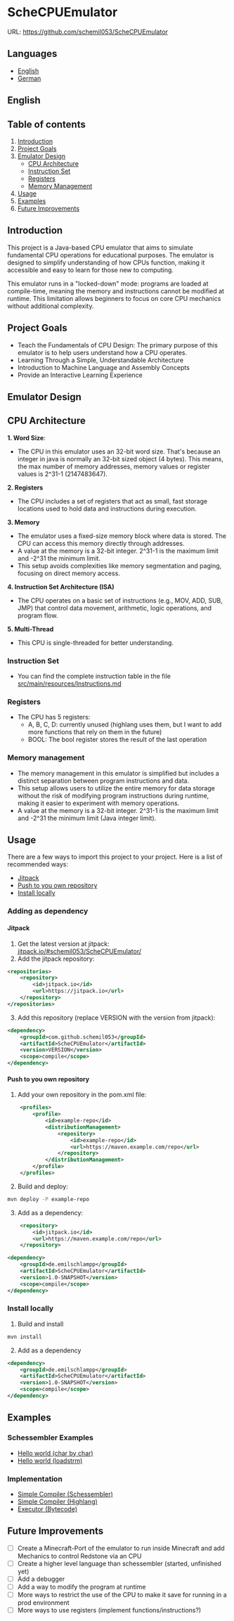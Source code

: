 # ScheCPUEmulator

URL: https://github.com/schemil053/ScheCPUEmulator

## Languages
- [English](#english)
- [German](README_DE.md)

## English

## Table of contents
1. [Introduction](#introduction)
2. [Project Goals](#project-goals)
3. [Emulator Design](#emulator-design)
   - [CPU Architecture](#cpu-architecture)
   - [Instruction Set](#instruction-set)
   - [Registers](#registers)
   - [Memory Management](#memory-management)
4. [Usage](#usage)
5. [Examples](#examples)
6. [Future Improvements](#future-improvements)

## Introduction
This project is a Java-based CPU emulator that aims to simulate fundamental CPU operations for educational purposes. The emulator is designed to simplify understanding of how CPUs function, making it accessible and easy to learn for those new to computing.

This emulator runs in a "locked-down" mode: programs are loaded at compile-time, meaning the memory and instructions cannot be modified at runtime. This limitation allows beginners to focus on core CPU mechanics without additional complexity.


## Project Goals
- Teach the Fundamentals of CPU Design: The primary purpose of this emulator is to help users understand how a CPU operates.
- Learning Through a Simple, Understandable Architecture
- Introduction to Machine Language and Assembly Concepts
- Provide an Interactive Learning Experience

## Emulator Design
## CPU Architecture
**1. Word Size**:

- The CPU in this emulator uses an 32-bit word size. That's because an integer in java is normally an 32-bit sized object (4 bytes). This means, the max number of memory addresses, memory values or register values is 2^31-1 (2147483647).

**2. Registers**
- The CPU includes a set of registers that act as small, fast storage locations used to hold data and instructions during execution.

**3. Memory**

- The emulator uses a fixed-size memory block where data is stored. The CPU can access this memory directly through addresses.
- A value at the memory is a 32-bit integer. 2^31-1 is the maximum limit and -2^31 the minimum limit.
- This setup avoids complexities like memory segmentation and paging, focusing on direct memory access.

**4. Instruction Set Architecture (ISA)**
- The CPU operates on a basic set of instructions (e.g., MOV, ADD, SUB, JMP) that control data movement, arithmetic, logic operations, and program flow.

**5. Multi-Thread**
- This CPU is single-threaded for better understanding.

### Instruction Set
- You can find the complete instruction table in the file [src/main/resources/Instructions.md](src/main/resources/Instructions.md)

### Registers
- The CPU has 5 registers:
   - A, B, C, D: currently unused (highlang uses them, but I want to add more functions that rely on them in the future)
   - BOOL: The bool register stores the result of the last operation

### Memory management
- The memory management in this emulator is simplified but includes a distinct separation between program instructions and data. 
- This setup allows users to utilize the entire memory for data storage without the risk of modifying program instructions during runtime, making it easier to experiment with memory operations.
- A value at the memory is a 32-bit integer. 2^31-1 is the maximum limit and -2^31 the minimum limit (Java integer limit).

## Usage
There are a few ways to import this project to your project.
Here is a list of recommended ways:

- [Jitpack](#jitpack)
- [Push to you own repository](#push-to-you-own-repository)
- [Install locally](#install-locally)



### Adding as dependency
#### Jitpack
1. Get the latest version at jitpack: [jitpack.io/#schemil053/ScheCPUEmulator/](https://jitpack.io/#schemil053/ScheCPUEmulator/)
2. Add the jitpack repository:
```xml
<repositories>
    <repository>
        <id>jitpack.io</id>
        <url>https://jitpack.io</url>
    </repository>
</repositories>
```
3. Add this repository (replace VERSION with the version from jitpack):
```xml
<dependency>
    <groupId>com.github.schemil053</groupId>
    <artifactId>ScheCPUEmulator</artifactId>
    <version>VERSION</version>
    <scope>compile</scope>
</dependency>
```

#### Push to you own repository
1. Add your own repository in the pom.xml file:
```xml
    <profiles>
        <profile>
            <id>example-repo</id>
            <distributionManagement>
                <repository>
                    <id>example-repo</id>
                    <url>https://maven.example.com/repo</url>
                </repository>
            </distributionManagement>
        </profile>
    </profiles>
```
2. Build and deploy:
```bash
mvn deploy -P example-repo
```

3. Add as a dependency:
```xml
    <repository>
        <id>jitpack.io</id>
        <url>https://maven.example.com/repo</url>
    </repository>
```

```xml
<dependency>
    <groupId>de.emilschlampp</groupId>
    <artifactId>ScheCPUEmulator</artifactId>
    <version>1.0-SNAPSHOT</version>
    <scope>compile</scope>
</dependency>
```


### Install locally
1. Build and install
```bash
mvn install
```

2. Add as a dependency
```xml
<dependency>
    <groupId>de.emilschlampp</groupId>
    <artifactId>ScheCPUEmulator</artifactId>
    <version>1.0-SNAPSHOT</version>
    <scope>compile</scope>
</dependency>
```

## Examples
### Schessembler Examples
- [Hello world (char by char)](src/test/resources/hello-world.sasm)
- [Hello world (loadstrm)](src/test/resources/simple-loadstrm.sasm)

### Implementation
- [Simple Compiler (Schessembler)](src/test/java/de/emilschlampp/scheCPU/compile/CompilerTest.java)
- [Simple Compiler (Highlang)](src/test/java/de/emilschlampp/scheCPU/high/HighCompilerTest.java)
- [Executor (Bytecode)](src/test/java/de/emilschlampp/scheCPU/emulator/CPUEmulatorTest.java)


## Future Improvements
- [ ] Create a Minecraft-Port of the emulator to run inside Minecraft and add Mechanics to control Redstone via an CPU
- [ ] Create a higher level language than schessembler (started, unfinished yet)
- [ ] Add a debugger
- [ ] Add a way to modify the program at runtime
- [ ] More ways to restrict the use of the CPU to make it save for running in a prod environment
- [ ] More ways to use registers (implement functions/instructions?)
